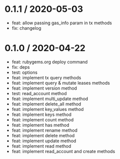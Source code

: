 
0.1.1 / 2020-05-03
==================

  * feat: allow passing gas_info param in tx methods
  * fix: changelog

0.1.0 / 2020-04-22
==================

- feat: rubygems.org deploy command
- fix: deps
- test: options
- feat: implement tx query methods
- feat: implement query & mutate leases methods
- feat: implement version method
- test: read_account method
- feat: implement multi_update method
- feat: implement delete_all method
- feat: implement key_values method
- feat: implement keys method
- feat: implement count method
- feat: implement has method
- feat: implement rename method
- feat: implement delete method
- feat: implement update method
- feat: implement read method
- feat: implement read_account and create methods
